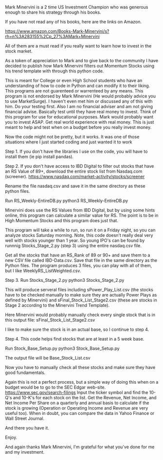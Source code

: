 Mark Minervini is a 2 time US Investment Champion who was generous enough to share his strategy through his books. 

If you have not read any of his books, here are the links on Amazon. 

https://www.amazon.com/Books-Mark-Minervini/s?rh=n%3A283155%2Cp_27%3AMark+Minervini

All of them are a must read if you really want to learn how to invest in the stock market. 

As a token of appreciation to Mark and to give back to the community I have decided to publish how Mark Minervini filters out Momentum Stocks using his trend template with through this python code. 

This is meant for College or even High School students who have an understanding of how to code in Python and can modify it to their liking. This programs are not guarenteed or warrenteed by any means. This program is not endorsed by Mark Minervini (He would probably advice you to use MarketSurge). I haven't even met him or discussed any of this with him. Do your testing first. Also I am no financial adviser and am not giving financial advise. Basically test until they have real money to invest. Think of this program for use for educational purposes. Mark would probably want you to invest ASAP. Get real world experience with real money. This is just meant to help and test when on a budget before you really invest money.

Now the code might not be pretty, but it works. It was one of those situations where I just started coding and just wanted it to work

Step 1.
If you don't have the libraries I use on the code, you will have to install them (ie pip install pandas).


Step 2. 
If you don't have access to IBD Digital to filter out stocks that have an RS Value of 89+, download the entire stock list from Nasdaq.com (screener).
https://www.nasdaq.com/market-activity/stocks/screener

Rename the file nasdaq.csv and save it in the same directory as these python files.

Run RS_Weekly-EntireDB.py
python3 RS_Weekly-EntireDB.py

Minervini does use the RS Values from IBD Digital, but by using some hints online, this program can calculate a similar value for RS. The point is to be in High Momentum Stocks and this program does just that. 

This program will take a while to run, so run it on a Friday night, so you can analyze stocks Saturday morning. Note, this code doesn't really deal very well with stocks younger than 1 year. So young IPO's can be found by runnnig Stocks_Stage_2.py (step 3) using the entire nasdaq.csv file. 

Get all the stocks that have an RS_Rank of 89 or 90+ and save them to a new CSV file called IBD-Data.csv. Save that file in the same directory as the Python files. The program produces 3 files, you can play with all of them, but I like WeeklyRS_ListWeighted.csv.


Step 3.
Run Stocks_Stage_2.py
python3 Stocks_Stage_2.py

This will produce serveral files including sPower_Play_List.csv (the stocks have to be checked manually to make sure they are actually Power Plays as defined by Minervini) and sFinal_Stock_List_Stage2.csv (these are stocks in Stage 2 according to the Minervini Trend Template).

Here Minervini would probably manually check every single stock that is in this output file: sFinal_Stock_List_Stage2.csv

I like to make sure the stock is in an actual base, so I continue to step 4. 


Step 4. 
This code helps find stocks that are at least in a 5 week base. 

Run Stock_Base_Setup.py
python3 Stock_Base_Setup.py

The output file will be Base_Stock_List.csv

Now you have to manually check all these stocks and make sure they have good fundamentals. 

Again this is not a perfect process, but a simple way of doing this when on a budget would be to go to the SEC Edgar web-site. 
https://www.sec.gov/search-filings
Input the ticker symbol and find the 10-Q's and 10-K's for each stock on the list. 
Get the Revenue, Net Income, and Net Income Per Share on a quarterly and annual basis to calculate if the stock is growing (Operation or Operating Income and Revenue are very useful too). 
When in doubt, you can compare the data in Yahoo Finance or Wall Street Journal. 

And there you have it. 

Enjoy. 

And again thanks Mark Minervini, I'm grateful for what you've done for me and my investment.
